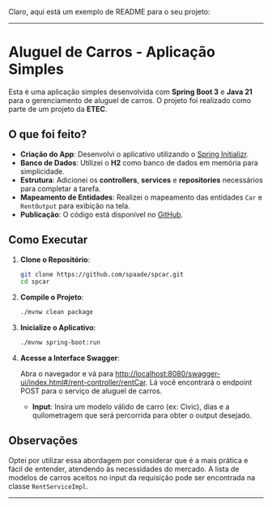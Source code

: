 Claro, aqui está um exemplo de README para o seu projeto:

---

# Aluguel de Carros - Aplicação Simples

Esta é uma aplicação simples desenvolvida com **Spring Boot 3** e **Java 21** para o gerenciamento de aluguel de carros. O projeto foi realizado como parte de um projeto da **ETEC**.

## O que foi feito?

- **Criação do App**: Desenvolvi o aplicativo utilizando o [Spring Initializr](https://start.spring.io/).
- **Banco de Dados**: Utilizei o **H2** como banco de dados em memória para simplicidade.
- **Estrutura**: Adicionei os **controllers**, **services** e **repositories** necessários para completar a tarefa.
- **Mapeamento de Entidades**: Realizei o mapeamento das entidades `Car` e `RentOutput` para exibição na tela.
- **Publicação**: O código está disponível no [GitHub](https://github.com/spaade/spcar).

## Como Executar

1. **Clone o Repositório**:

   ```bash
   git clone https://github.com/spaade/spcar.git
   cd spcar
   ```

2. **Compile o Projeto**:

   ```bash
   ./mvnw clean package
   ```

3. **Inicialize o Aplicativo**:

   ```bash
   ./mvnw spring-boot:run
   ```

4. **Acesse a Interface Swagger**:

   Abra o navegador e vá para [http://localhost:8080/swagger-ui/index.html#/rent-controller/rentCar](http://localhost:8080/swagger-ui/index.html#/rent-controller/rentCar). Lá você encontrará o endpoint POST para o serviço de aluguel de carros.

    - **Input**: Insira um modelo válido de carro (ex: Civic), dias e a quilometragem que será percorrida para obter o output desejado.

## Observações

Optei por utilizar essa abordagem por considerar que é a mais prática e fácil de entender, atendendo às necessidades do mercado. A lista de modelos de carros aceitos no input da requisição pode ser encontrada na classe `RentServiceImpl`.

---